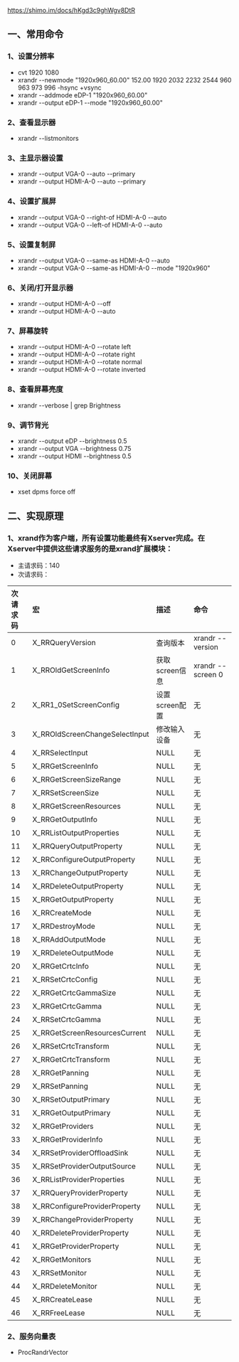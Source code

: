 https://shimo.im/docs/hKgd3c9ghWgv8DtR

## 一、常用命令
### 1、设置分辨率
* cvt 1920 1080
* xrandr --newmode "1920x960_60.00"  152.00  1920 2032 2232 2544  960 963 973 996 -hsync +vsync
* xrandr --addmode eDP-1 "1920x960_60.00"
* xrandr --output  eDP-1 --mode   "1920x960_60.00"

### 2、查看显示器
* xrandr  --listmonitors 

### 3、主显示器设置
* xrandr  --output VGA-0 --auto  --primary 
* xrandr  --output HDMI-A-0 --auto  --primary 

### 4、设置扩展屏
* xrandr --output VGA-0 --right-of HDMI-A-0 --auto
* xrandr --output VGA-0 --left-of HDMI-A-0  --auto

### 5、设置复制屏
* xrandr --output VGA-0 --same-as HDMI-A-0  --auto
* xrandr --output VGA-0 --same-as HDMI-A-0  --mode  "1920x960"

### 6、关闭/打开显示器
* xrandr  --output HDMI-A-0  --off
* xrandr  --output HDMI-A-0 --auto

### 7、屏幕旋转
* xrandr  --output HDMI-A-0  --rotate left
* xrandr  --output HDMI-A-0  --rotate right
* xrandr  --output HDMI-A-0  --rotate normal
* xrandr  --output HDMI-A-0  --rotate inverted

### 8、查看屏幕亮度
* xrandr --verbose | grep Brightness

### 9、调节背光
* xrandr --output eDP --brightness 0.5
* xrandr --output VGA --brightness 0.75
* xrandr --output HDMI --brightness 0.5

### 10、关闭屏幕
* xset dpms force off 

## 二、实现原理
### 1、xrand作为客户端，所有设置功能最终有Xserver完成。在Xserver中提供这些请求服务的是xrand扩展模块：
* 主请求码：140
* 次请求码：

| 次请求码 |  宏   |   描述   | 命令
|  :---  | :---  |  :---   |  :--- |
| 0 |    X_RRQueryVersion                 |   查询版本         | xrandr  --version  |
| 1 |    X_RROldGetScreenInfo             |   获取screen信息   | xrandr --screen  0 |
| 2 |    X_RR1_0SetScreenConfig           |   设置screen配置   | 无                  |
| 3 |    X_RROldScreenChangeSelectInput   |   修改输入设备      | 无                  |
| 4 |    X_RRSelectInput                  |   NULL            | 无                  |
| 5 |    X_RRGetScreenInfo                |   NULL            | 无                  |
| 6 |    X_RRGetScreenSizeRange           |   NULL            | 无                  |
| 7 |    X_RRSetScreenSize                |   NULL            | 无                  |
| 8 |    X_RRGetScreenResources           |   NULL            | 无                  |
| 9 |    X_RRGetOutputInfo                |   NULL            | 无                  |
|10 |    X_RRListOutputProperties         |   NULL            | 无                  |
|11 |    X_RRQueryOutputProperty          |   NULL            | 无                  |
|12 |    X_RRConfigureOutputProperty      |   NULL            | 无                  |
|13 |    X_RRChangeOutputProperty         |   NULL            | 无                  |
|14 |    X_RRDeleteOutputProperty         |   NULL            | 无                  |
|15 |    X_RRGetOutputProperty            |   NULL            | 无                  |
|16 |    X_RRCreateMode                   |   NULL            | 无                  |
|17 |    X_RRDestroyMode                  |   NULL            | 无                  |
|18 |    X_RRAddOutputMode                |   NULL            | 无                  |
|19 |    X_RRDeleteOutputMode             |   NULL            | 无                  |
|20 |    X_RRGetCrtcInfo                  |   NULL            | 无                  |
|21 |    X_RRSetCrtcConfig                |   NULL            | 无                  |
|22 |    X_RRGetCrtcGammaSize             |   NULL            | 无                  |
|23 |    X_RRGetCrtcGamma                 |   NULL            | 无                  |
|24 |    X_RRSetCrtcGamma                 |   NULL            | 无                  |
|25 |    X_RRGetScreenResourcesCurrent    |   NULL            | 无                  |
|26 |    X_RRSetCrtcTransform             |   NULL            | 无                  |
|27 |    X_RRGetCrtcTransform             |   NULL            | 无                  |
|28 |    X_RRGetPanning                   |   NULL            | 无                  |
|29 |    X_RRSetPanning                   |   NULL            | 无                  |
|30 |    X_RRSetOutputPrimary             |   NULL            | 无                  |
|31 |    X_RRGetOutputPrimary             |   NULL            | 无                  |
|32 |    X_RRGetProviders                 |   NULL            | 无                  |
|33 |    X_RRGetProviderInfo              |   NULL            | 无                  |
|34 |    X_RRSetProviderOffloadSink       |   NULL            | 无                  |
|35 |    X_RRSetProviderOutputSource      |   NULL            | 无                  |
|36 |    X_RRListProviderProperties       |   NULL            | 无                  |
|37 |    X_RRQueryProviderProperty        |   NULL            | 无                  |
|38 |    X_RRConfigureProviderProperty    |   NULL            | 无                  |
|39 |    X_RRChangeProviderProperty       |   NULL            | 无                  |
|40 |    X_RRDeleteProviderProperty       |   NULL            | 无                  |
|41 |    X_RRGetProviderProperty          |   NULL            | 无                  |
|42 |    X_RRGetMonitors                  |   NULL            | 无                  |
|43 |    X_RRSetMonitor                   |   NULL            | 无                  |
|44 |    X_RRDeleteMonitor                |   NULL            | 无                  |
|45 |    X_RRCreateLease                  |   NULL            | 无                  |
|46 |    X_RRFreeLease                    |   NULL            | 无                  |

### 2、服务向量表
* ProcRandrVector
